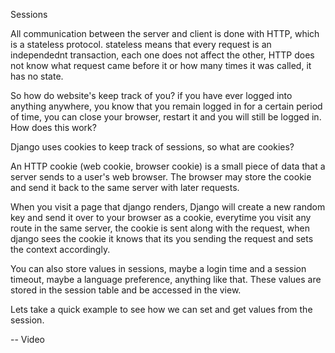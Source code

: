 Sessions

All communication between the server and client is done with HTTP, which is a stateless protocol. stateless means that every request is an independednt transaction, each one does not affect the other, HTTP does not know what request came before it or how many times it was called, it has no state.

So how do website's keep track of you? if you have ever logged into anything anywhere, you know that you remain logged in for a certain period of time, you can close your browser, restart it and you will still be logged in. How does this work?

Django uses cookies to keep track of sessions, so what are cookies?

An HTTP cookie (web cookie, browser cookie) is a small piece of data that a server sends to a user's web browser. The browser may store the cookie and send it back to the same server with later requests.

When you visit a page that django renders, Django will create a new random key and send it over to your browser as a cookie, everytime you visit any route in the same server, the cookie is sent along with the request, when django sees the cookie it knows that its you sending the request and sets the context accordingly.

You can also store values in sessions, maybe a login time and a session timeout, maybe a language preference, anything like that. These values are stored in the session table and be accessed in the view.

Lets take a quick example to see how we can set and get values from the session.

-- Video
